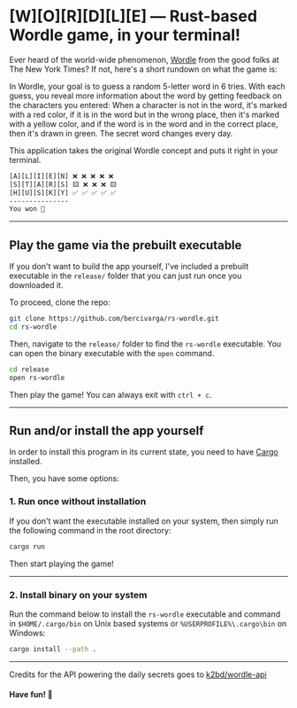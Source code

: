 # [W][O][R][D][L][E] &mdash; Rust-based Wordle game, in your terminal!

Ever heard of the world-wide phenomenon, [Wordle](https://www.nytimes.com/games/wordle/index.html) from the good folks at The New York Times? If not, here's a short rundown on what the game is:

In Wordle, your goal is to guess a random 5-letter word in 6 tries. With each guess, you reveal more information about the word by getting feedback on the characters you entered: When a character is not in the word, it's marked with a red color, if it is in the word but in the wrong place, then it's marked with a yellow color, and if the word is in the word and in the correct place, then it's drawn in green. The secret word changes every day.

This application takes the original Wordle concept and puts it right in your terminal.

```bash
[A][L][I][E][N] ❌ ❌ ❌ ❌ ❌
[S][T][A][R][S] 🟨 ❌ ❌ ❌ 🟨
[H][U][S][K][Y] ✅ ✅ ✅ ✅ ✅
---------------
You won 🎉
```

---

## Play the game via the prebuilt executable

If you don't want to build the app yourself, I've included a prebuilt executable in the `release/` folder that you can just run once you downloaded it.

To proceed, clone the repo:

```bash
git clone https://github.com/bercivarga/rs-wordle.git
cd rs-wordle
```

Then, navigate to the `release/` folder to find the `rs-wordle` executable.
You can open the binary executable with the `open` command.

```bash
cd release
open rs-wordle
```

Then play the game! You can always exit with `ctrl + c`.

---
## Run and/or install the app yourself

In order to install this program in its current state, you need to have [Cargo](https://doc.rust-lang.org/cargo/getting-started/installation.html) installed.

Then, you have some options:

### 1. Run once without installation

If you don't want the executable installed on your system, then simply run the following command in the root directory:

```bash
cargo run
```

Then start playing the game!

---

### 2. Install binary on your system

Run the command below to install the `rs-wordle` executable and command in `$HOME/.cargo/bin` on Unix based systems or `%USERPROFILE%\.cargo\bin` on Windows:

```bash
cargo install --path .
```

---

Credits for the API powering the daily secrets goes to [k2bd/wordle-api](https://github.com/k2bd/wordle-api)

#### Have fun! 🦧